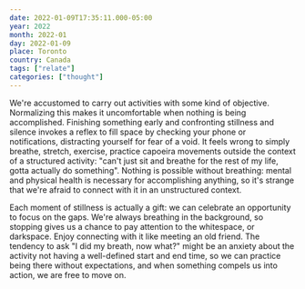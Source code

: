 ```yaml
---
date: 2022-01-09T17:35:11.000-05:00
year: 2022
month: 2022-01
day: 2022-01-09
place: Toronto
country: Canada
tags: ["relate"]
categories: ["thought"]
---
```

We're accustomed to carry out activities with some kind of objective. Normalizing this makes it uncomfortable when nothing is being accomplished. Finishing something early and confronting stillness and silence invokes a reflex to fill space by checking your phone or notifications, distracting yourself for fear of a void. It feels wrong to simply breathe, stretch, exercise, practice capoeira movements outside the context of a structured activity: "can't just sit and breathe for the rest of my life, gotta actually do something". Nothing is possible without breathing: mental and physical health is necessary for accomplishing anything, so it's strange that we're afraid to connect with it in an unstructured context.

Each moment of stillness is actually a gift: we can celebrate an opportunity to focus on the gaps. We're always breathing in the background, so stopping gives us a chance to pay attention to the whitespace, or darkspace. Enjoy connecting with it like meeting an old friend. The tendency to ask "I did my breath, now what?" might be an anxiety about the activity not having a well-defined start and end time, so we can practice being there without expectations, and when something compels us into action, we are free to move on.
